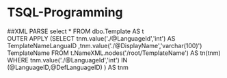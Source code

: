 # TSQL-Programming
##XML PARSE
select *
FROM dbo.Template AS t	
OUTER APPLY (SELECT  tnm.value('./@LanguageId','int') AS TemplateNameLanguaID
          ,tnm.value('./@DisplayName','varchar(100)') TemplateName
      FROM t.NameXML.nodes('/root/TemplateName') AS tn(tnm)
      WHERE tnm.value('./@LanguageId','int') IN (@LanguageID,@DefLanguageID)
      ) AS tnm
